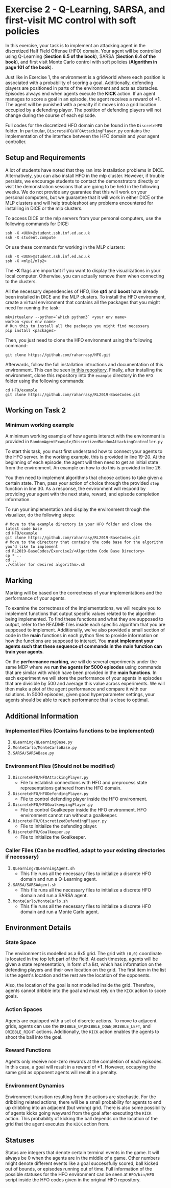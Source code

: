 # Exercise 2 - Q-Learning, SARSA, and first-visit MC control with soft policies

In this exercise, your task is to implement an attacking agent in the discretized Half Field Offense (HFO) domain. Your agent will be controlled using Q-Learning (**Section 6.5 of the book**), SARSA (**Section 6.4 of the book**), and first visit Monte Carlo control with soft policies (**Algorithm in page 101 of the book**). 

Just like in Exercise 1, the environment is a gridworld where each position is associated with a probability of scoring a goal. Additionally, defending players are positioned in parts of the environment and acts as obstacles. Episodes always end when agents execute the **KICK** action. If an agent manages to score a goal in an episode, the agent receives a reward of **+1**. The agent will be punished with a penalty if it moves into a grid location occupied by a defending player. The position of defending players will not change during the course of each episode. 

Full codes for the discretized HFO domain can be found in the `DiscreteHFO` folder. In particular, `DiscreteHFO/HFOAttackingPlayer.py` contains the implementation of the interface between the HFO domain and your agent controller. 

## Setup and Requirements

A lot of students have noted that they ran into installation problems in DICE. Alternatively, you can also install HFO in the mlp cluster. However, if trouble persists, we encourage students to contact the demonstrators directly or visit the demonstration sessions that are going to be held in the following weeks. We do not provide any guarantee that this will work on your personal computers, but we guarantee that it will work in either DICE or the MLP clusters and will help troubleshoot any problems encountered for installing in DICE or the mlp clusters.

To access DICE or the mlp servers from your personal computers, use the following commands for DICE:
```
ssh -X <UUN>@student.ssh.inf.ed.ac.uk
ssh -X student.compute
```

Or use these commands for working in the MLP clusters:
```
ssh -X <UUN>@student.ssh.inf.ed.ac.uk
ssh -X <mlp1/mlp2>
```

The **-X** flags are important if you want to display the visualizations in your local computer. Otherwise, you can actually remove them when connecting to the clusters. 

All the necessary dependencies of HFO, like **qt4** and **boost** have already been installed in DICE and the MLP clusters. To install the HFO environment, create a virtual environment that contains all the packages that you might need for running the task:

```
mkvirtualenv --python=`which python3` <your env name>
workon <your env name>
# Run this to install all the packages you might find necessary
pip install <packages>
```

Then, you just need to clone the HFO environment using the following command:
```
git clone https://github.com/raharrasy/HFO.git
```

Afterwards, follow the full installation intructions and documentation of this environment. This can be seen [in this repository](https://github.com/raharrasy/HFO). Finally, after installing the environment, clone this repository into the `example` directory in the `HFO` folder using the following commands:

```
cd HFO/example
git clone https://github.com/raharrasy/RL2019-BaseCodes.git
```

## Working on Task 2

### Minimum working example
A minimum working example of how agents interact with the environment is provided in `RandomAgentExample/DiscretizedRandomAttackingController.py`

To start this task, you must first understand how to connect your agents to the HFO server. In the working example, this is provided in line 19-20. At the beginning of each episode, the agent will then need to get an initial state from the environment. An example on how to do this is provided in line 26.

You then need to implement algorithms that choose actions to take given a certain state. Then, pass your action of choice through the provided `step` function in line 30. As a response, the environment will respond by providing your agent with the next state, reward, and episode completion information. 

To run your implementation and display the environment through the visualizer, do the following steps:

```
# Move to the example directory in your HFO folder and clone the latest code base
cd HFO/example
git clone https://github.com/raharrasy/RL2019-BaseCodes.git
# Move to the directory that contains the code base for the algorithm you'd like to implement
cd RL2019-BaseCodes/Exercise2/<Algorithm Code Base Directory>
cp * ..
cd ..
./<Caller for desired algorithm>.sh
```  

## Marking
Marking will be based on the correctness of your implementations and the performance of your agents. 

To examine the correctness of the implementations, we will require you to implement functions that output specific values related to the algorithm being implemented. To find these functions and what they are supposed to output, refer to the README files inside each specific algorithm that you are supposed to implement. Additionally, we've also provided a small section of code in the **main** functions in each python files to provide information on how the functions are supposed to interact. You **must implement your agents such that these sequence of commands in the main function can train your agents**.

On the **performance marking**, we will do several experiments under the same MDP where we **run the agents for 5000 episodes** using commands that are similar with which have been provided in the **main functions**. In each experiment we will store the performance of your agents in episodes that are divisible by 500 and average this value across experiments. We will then make a plot of the agent performance and compare it with our solutions. In 5000 episodes, given good hyperparameter settings, your agents should be able to reach performance that is close to optimal.

## Additional Information

### Implemented Files (**Contains functions to be implemented**)
1. `QLearning/QLearningBase.py`
2. `MonteCarlo/MonteCarloBase.py`
3. `SARSA/SARSABase.py`

### Environment Files (**Should not be modified**)
1. `DiscreteHFO/HFOAttackingPlayer.py`
   - File to establish connections with HFO and preprocess state representations gathered from the HFO domain.
2. `DiscreteHFO/HFODefendingPlayer.py`
   - File to control defending player inside the HFO environment. 
3. `DiscreteHFO/HFOGoalkeepingPlayer.py`
   - File to control Goalkeeper inside the HFO environment. HFO environment cannot run without a goalkeeper. 
4. `DiscreteHFO/DiscretizedDefendingPlayer.py`
   - File to initialize the defending player.
5. `DiscreteHFO/Goalkeeper.py`
   - File to initialize the Goalkeeper.
   
### Caller Files (**Can be modified, adapt to your existing directories if necessary**)
1. `QLearning/QLearningAgent.sh`
   - This file runs all the necessary files to initialize a discrete HFO domain and run a Q-Learning agent.
2. `SARSA/SARSAAgent.sh`
   - This file runs all the necessary files to initialize a discrete HFO domain and run a SARSA agent.
3. `MonteCarlo/MonteCarlo.sh`
   - This file runs all the necessary files to initialize a discrete HFO domain and run a Monte Carlo agent.

## Environment Details
   
### State Space
The environment is modelled as a 6x5 grid. The grid with `(0,0)` coordinate is located in the top left part of the field. At each timestep, agents will be given a state representation, in form of a list, which has information on the defending players and their own location on the grid. The first item in the list is the agent's location and the rest are the location of the opponents. 

Also, the location of the goal is not modelled inside the grid. Therefore, agents cannot dribble into the goal and must rely on the `KICK` action to score goals. 

### Action Spaces
Agents are equipped with a set of discrete actions. To move to adjacent grids, agents can use the `DRIBBLE_UP`,`DRIBBLE_DOWN`,`DRIBBLE_LEFT`, and `DRIBBLE_RIGHT` actions. Additionally, the `KICK` action enables the agents to shoot the ball into the goal. 

### Reward Functions
Agents only receive non-zero rewards at the completion of each episodes. In this case, a goal will result in a reward of **+1**. However, occupying the same grid as opponent agents will result in a penalty.

### Environment Dynamics
Environment transition resulting from the actions are stochastic. For the dribbling related actions, there will be a small probability for agents to end up dribbling into an adjacent (but wrong) grid. There is also some possibility of agents kicks going wayward from the goal after executing the `KICK` action. This probability of kicking the ball depends on the location of the grid that the agent executes the `KICK` action from.

## Statuses
Status are integers that denote certain terminal events in the game. It will always be 0 when the agents are in the middle of a game. Other numbers might denote different events like a goal successfully scored, ball kicked out of bounds, or episodes running out of time. Full information of the possible statuses for the HFO environment can be seen at `HFO/bin/HFO` script inside the HFO codes given in the original HFO repository.

